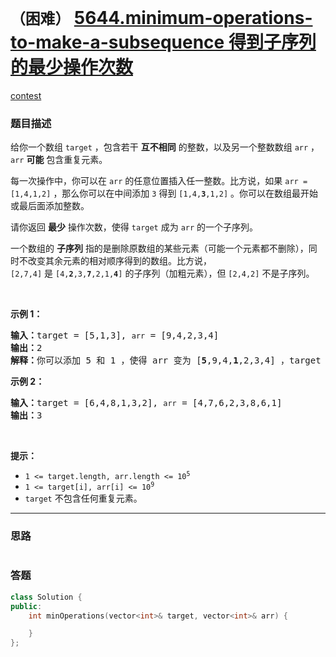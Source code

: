 # `（困难）` [5644.minimum-operations-to-make-a-subsequence 得到子序列的最少操作次数](https://leetcode-cn.com/problems/minimum-operations-to-make-a-subsequence/)

[contest](https://leetcode-cn.com/contest/weekly-contest-222/problems/minimum-operations-to-make-a-subsequence/)

### 题目描述
<div class="notranslate"><p>给你一个数组&nbsp;<code>target</code>&nbsp;，包含若干 <strong>互不相同</strong>&nbsp;的整数，以及另一个整数数组&nbsp;<code>arr</code>&nbsp;，<code>arr</code>&nbsp;<strong>可能</strong> 包含重复元素。</p>

<p>每一次操作中，你可以在 <code>arr</code>&nbsp;的任意位置插入任一整数。比方说，如果&nbsp;<code>arr = [1,4,1,2]</code>&nbsp;，那么你可以在中间添加 <code>3</code>&nbsp;得到&nbsp;<code>[1,4,<strong>3</strong>,1,2]</code>&nbsp;。你可以在数组最开始或最后面添加整数。</p>

<p>请你返回 <strong>最少</strong>&nbsp;操作次数，使得<em>&nbsp;</em><code>target</code><em>&nbsp;</em>成为&nbsp;<code>arr</code>&nbsp;的一个子序列。</p>

<p>一个数组的 <strong>子序列</strong>&nbsp;指的是删除原数组的某些元素（可能一个元素都不删除），同时不改变其余元素的相对顺序得到的数组。比方说，<code>[2,7,4]</code>&nbsp;是&nbsp;<code>[4,<strong>2</strong>,3,<strong>7</strong>,2,1,<strong>4</strong>]</code>&nbsp;的子序列（加粗元素），但&nbsp;<code>[2,4,2]</code>&nbsp;不是子序列。</p>

<p>&nbsp;</p>

<p><strong>示例 1：</strong></p>

<pre><b>输入：</b>target = [5,1,3], <code>arr</code> = [9,4,2,3,4]
<b>输出：</b>2
<b>解释：</b>你可以添加 5 和 1 ，使得 arr 变为 [<strong>5</strong>,9,4,<strong>1</strong>,2,3,4] ，target 为 arr 的子序列。
</pre>

<p><strong>示例 2：</strong></p>

<pre><b>输入：</b>target = [6,4,8,1,3,2], <code>arr</code> = [4,7,6,2,3,8,6,1]
<b>输出：</b>3
</pre>

<p>&nbsp;</p>

<p><strong>提示：</strong></p>

<ul>
	<li><code>1 &lt;= target.length, arr.length &lt;= 10<sup>5</sup></code></li>
	<li><code>1 &lt;= target[i], arr[i] &lt;= 10<sup>9</sup></code></li>
	<li><code>target</code>&nbsp;不包含任何重复元素。</li>
</ul>
</div>

---
### 思路
```
```



### 答题
``` C++
class Solution {
public:
    int minOperations(vector<int>& target, vector<int>& arr) {

    }
};
```





